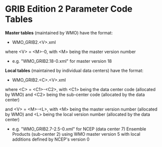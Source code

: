 # GRIB Edition 2 Parameter Code Tables

**Master tables** (maintained by WMO) have the format:
- WMO_GRIB2.\<V\>.xml

where \<V\> = \<M\>-0, with \<M\> being the master version number
- e.g. "WMO_GRIB2.18-0.xml" for master version 18

**Local tables** (maintained by individual data centers) have the format:
- WMO_GRIB2.\<C\>.\<V\>.xml

where \<C\> = \<C1\>-\<C2\>, with \<C1\> being the data center code (allocated by WMO) and \<C2\> being the sub-center code (allocated by the data center)

and \<V\> = \<M\>-\<L\>, with \<M\> being the master version number (allocated by WMO) and \<L\> being the local version number (allocated by the data center)
- e.g. "WMO_GRIB2.7-2.5-0.xml" for NCEP (data center 7) Ensemble Products (sub-center 2) using WMO master version 5 with local additions defined by NCEP's version 0
